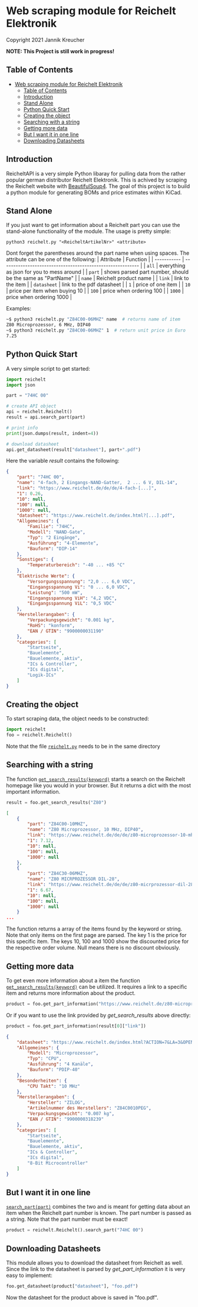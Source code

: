 # Web scraping module for Reichelt Elektronik

Copyright 2021 Jannik Kreucher

**NOTE: This Project is still work in progress!**


## Table of Contents
- [Web scraping module for Reichelt Elektronik](#web-scraping-module-for-reichelt-elektronik)
	- [Table of Contents](#table-of-contents)
	- [Introduction](#introduction)
	- [Stand Alone](#stand-alone)
	- [Python Quick Start](#python-quick-start)
	- [Creating the object](#creating-the-object)
	- [Searching with a string](#searching-with-a-string)
	- [Getting more data](#getting-more-data)
	- [But I want it in one line](#but-i-want-it-in-one-line)
	- [Downloading Datasheets](#downloading-datasheets)

## Introduction

ReicheltAPI is a very simple Python libaray for pulling data from the rather popular german distributor Reichelt Elektronik. This is achived by scraping the Reichelt website with [BeautifulSoup4](https://www.crummy.com/software/BeautifulSoup/). The goal of this project is to build a python module for generating BOMs and price estimates within KiCad.

## Stand Alone
If you just want to get information about a Reichelt part you can use the stand-alone functionality of the module. The usage is pretty simple:
```
python3 reichelt.py "<ReicheltArtikelNr>" <attribute>
```
Dont forget the parentheses around the part name when using spaces. The attribute can be one of the following:
| Attribute   | Function                                                   |
| ----------- | ---------------------------------------------------------- |
| `all`       | everything as json for you to mess around                  |
| `part`      | shows parsed part number, should be the same as "PartName" |
| `name`      | Reichelt product name                                      |
| `link`      | link to the item                                           |
| `datasheet` | link to the pdf datasheet                                  |
| `1`         | price of one item                                          |
| `10`        | price per item when buying 10                              |
| `100`       | price when ordering 100                                    |
| `1000`      | price when ordering 1000                                   |

Examples:
```bash
~$ python3 reichelt.py "Z84C00-06MHZ" name  # returns name of item
Z80 Microprozessor, 6 MHz, DIP40
~$ python3 reichelt.py "Z84C00-06MHZ" 1  # return unit price in Euro
7.25
```


## Python Quick Start

A very simple script to get started:
```python
import reichelt
import json

part = "74HC 00"

# create API object
api = reichelt.Reichelt()
result = api.search_part(part)

# print info
print(json.dumps(result, indent=4))

# download datasheet
api.get_datasheet(result["datasheet"], part+".pdf")
```

Here the variable *result* contains the following:
```json
{
    "part": "74HC 00",
    "name": "4-fach, 2 Eingangs-NAND-Gatter,  2 ... 6 V, DIL-14",
    "link": "https://www.reichelt.de/de/de/4-fach-[...]",
    "1": 0.26,
    "10": null,
    "100": null,
    "1000": null,
    "datasheet": "https://www.reichelt.de/index.html?[...].pdf",
    "Allgemeines": {
        "Familie": "74HC",
        "Modell": "NAND-Gate",
        "Typ": "2 Eingänge",
        "Ausführung": "4-Elemente",
        "Bauform": "DIP-14"
    },
    "Sonstiges": {
        "Temperaturbereich": "-40 ... +85 °C"
    },
    "Elektrische Werte": {
        "Versorgungsspannung": "2,0 ... 6,0 VDC",
        "Eingangsspannung Vi": "0 ... 6,0 VDC",
        "Leistung": "500 mW",
        "Eingangsspannung ViH": "4,2 VDC",
        "Eingangsspannung ViL": "0,5 VDC"
    },
    "Herstellerangaben": {
        "Verpackungsgewicht": "0.001 kg",
        "RoHS": "konform",
        "EAN / GTIN": "9900000031190"
    },
    "categories": [
        "Startseite",
        "Bauelemente",
        "Bauelemente, aktiv",
        "ICs & Controller",
        "ICs digital",
        "Logik-ICs"
    ]
}
```


## Creating the object

To start scraping data, the object needs to be constructed:
```python
import reichelt
foo = reichelt.Reichelt()
```
Note that the file [`reichelt.py`](reichelt.py) needs to be in the same directory


## Searching with a string

The function [`get_search_results(keyword)`](reichelt.py) starts a search on the Reichelt homepage like you would in your browser. But it returns a dict with the most important information.
```python
result = foo.get_search_results("Z80")
```

```json
[
	{
        "part": "Z84C00-10MHZ",
        "name": "Z80 Microprozessor, 10 MHz, DIP40",
        "link": "https://www.reichelt.de/de/de/z80-microprozessor-10-mhz-dip40-z84c00-10mhz-p31823.html[...]",
        "1": 7.12,
        "10": null,
        "100": null,
        "1000": null
    },
    {
        "part": "Z84C30-06MHZ",
        "name": "Z80 MICRPROZESSOR DIL-28",
        "link": "https://www.reichelt.de/de/de/z80-micrprozessor-dil-28-z84c30-06mhz-p23034.html[...]",
        "1": 6.67,
        "10": null,
        "100": null,
        "1000": null
    }
...
```
The function returns a array of the items found by the keyword or string. Note that only items on the first page are parsed. The key 1 is the price for this specific item. The keys 10, 100 and 1000 show the discounted price for the respective order volume. Null means there is no discount obviously.


## Getting more data

To get even more information about a item the function [`get_search_results(keyword)`](reichelt.py) can be utilized. It requires a link to a specific item and returns more information about the product.
```python
product = foo.get_part_information("https://www.reichelt.de/z80-microprozessor-10-mhz-dip40-z84c00-10mhz-p31823.html?&trstct=pos_2&nbc=1")
```
Or if you want to use the link provided by *get_search_results* above directly:
```python
product = foo.get_part_information(result[0]["link"])
```

```json
{
    "datasheet": "https://www.reichelt.de/index.html?ACTION=7&LA=3&OPEN=0&INDEX=0&FILENAME=A300%2FZ84C00%23ZIL.pdf",
    "Allgemeines": {
        "Modell": "Microprozessor",
        "Typ": "CPU",
        "Ausführung": "4 Kanäle",
        "Bauform": "PDIP-40"
    },
    "Besonderheiten": {
        "CPU Takt": "10 MHz"
    },
    "Herstellerangaben": {
        "Hersteller": "ZILOG",
        "Artikelnummer des Herstellers": "Z84C0010PEG",
        "Verpackungsgewicht": "0.007 kg",
        "EAN / GTIN": "9900000318239"
    },
    "categories": [
        "Startseite",
        "Bauelemente",
        "Bauelemente, aktiv",
        "ICs & Controller",
        "ICs digital",
        "8-Bit Microcontroller"
    ]
}
```


## But I want it in one line

[`search_part(part)`](reichelt.py) combines the two and is meant for getting data about an item when the Reichelt part number is known. The part number is passed as a string. Note that the part number must be exact!
```python
product = reichelt.Reichelt().search_part("74HC 00")
```


## Downloading Datasheets

This module allows you to download the datasheet from Reichelt as well. Since the link to the datasheet is parsed by *get_part_information* it is very easy to implement:
```python
foo.get_datasheet(product["datasheet"], "foo.pdf")
```
Now the datasheet for the product above is saved in "foo.pdf".


